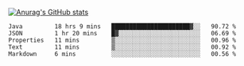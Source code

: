 [![Anurag's GitHub stats](https://github-readme-stats.vercel.app/api?username=sebasphere&count_private=true&theme=tokyonight)](https://github.com/anuraghazra/github-readme-stats)

<!--START_SECTION:waka-->
```text
Java         18 hrs 9 mins   ██████████████████████▓░░   90.72 % 
JSON         1 hr 20 mins    █▓░░░░░░░░░░░░░░░░░░░░░░░   06.69 % 
Properties   11 mins         ▒░░░░░░░░░░░░░░░░░░░░░░░░   00.96 % 
Text         11 mins         ▒░░░░░░░░░░░░░░░░░░░░░░░░   00.92 % 
Markdown     6 mins          ░░░░░░░░░░░░░░░░░░░░░░░░░   00.56 % 
```
<!--END_SECTION:waka-->
